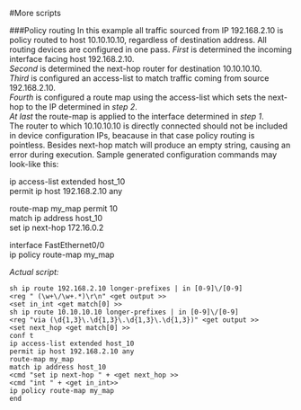 #More scripts

###Policy routing
In this example all traffic sourced from IP 192.168.2.10 is policy routed to host 10.10.10.10,
regardless of destination address. All routing devices are configured in one pass.
*First* is determined the incoming interface facing host 192.168.2.10.  
*Second* is determined the next-hop router for destination 10.10.10.10.  
*Third* is configured an access-list to match traffic coming from source 192.168.2.10.  
*Fourth* is configured a route map using the access-list which sets the next-hop to the IP
determined in *step 2*.  
*At last* the route-map is applied to the interface determined in *step 1*.  
The router to which 10.10.10.10 is directly connected should not be included in device configuration IPs,
beacause in that case policy routing is pointless. Besides next-hop match will produce an empty string,
causing an error during execution.
Sample generated configuration commands may look-like this:
>
ip access-list extended host_10  
 permit ip host 192.168.2.10 any  
>
route-map my_map permit 10  
 match ip address host_10  
 set ip next-hop 172.16.0.2  
>
interface FastEthernet0/0  
 ip policy route-map my_map
 
*Actual script:*
>
`sh ip route 192.168.2.10 longer-prefixes | in [0-9]\/[0-9]`  
`<reg " (\w+\/\w+.*)\r\n" <get output >>`  
`<set in_int <get match[0] >>`  
`sh ip route 10.10.10.10 longer-prefixes | in [0-9]\/[0-9]`  
`<reg "via (\d{1,3}\.\d{1,3}\.\d{1,3}\.\d{1,3})" <get output >>`  
`<set next_hop <get match[0] >>`  
`conf t`  
`ip access-list extended host_10`  
`permit ip host 192.168.2.10 any`  
`route-map my_map`  
`match ip address host_10`  
`<cmd "set ip next-hop " + <get next_hop >>`  
`<cmd "int " + <get in_int>>`  
`ip policy route-map my_map`  
`end`  